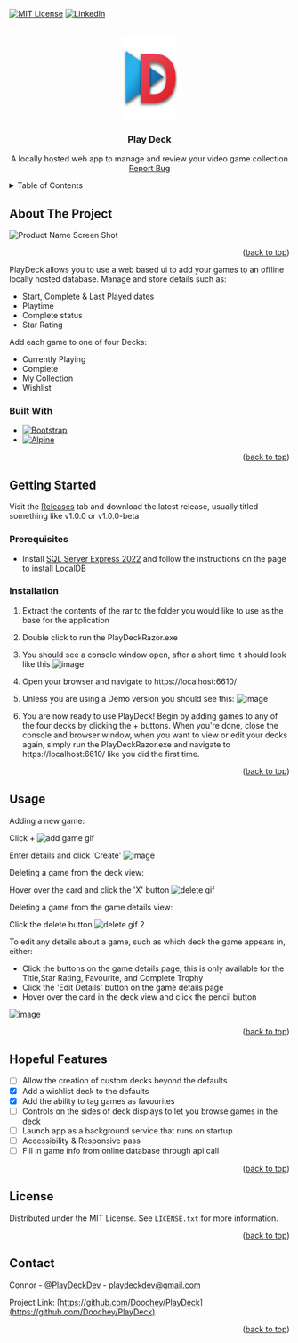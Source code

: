 <!-- Improved compatibility of back to top link: See: https://github.com/othneildrew/Best-README-Template/pull/73 -->
<a name="readme-top"></a>
<!--
*** Thanks for checking out the Best-README-Template. If you have a suggestion
*** that would make this better, please fork the repo and create a pull request
*** or simply open an issue with the tag "enhancement".
*** Don't forget to give the project a star!
*** Thanks again! Now go create something AMAZING! :D
-->



<!-- PROJECT SHIELDS -->
<!--
*** I'm using markdown "reference style" links for readability.
*** Reference links are enclosed in brackets [ ] instead of parentheses ( ).
*** See the bottom of this document for the declaration of the reference variables
*** for contributors-url, forks-url, etc. This is an optional, concise syntax you may use.
*** https://www.markdownguide.org/basic-syntax/#reference-style-links
-->
[![MIT License][license-shield]][license-url]
[![LinkedIn][linkedin-shield]][linkedin-url]



<!-- PROJECT LOGO -->
<br />
<div align="center">
  <a href="https://github.com/Doochey/PlayDeck">
    <img src="PlayDeckRazor/wwwroot/Resources/Icon large.png" alt="Logo" width="100" height="150">
  </a>

<h3 align="center">Play Deck</h3>

  <p align="center">
    A locally hosted web app to manage and review your video game collection
    <br />
    <a href="https://github.com/Doochey/PlayDeck/issues">Report Bug</a>
  </p>
</div>

<!-- TABLE OF CONTENTS -->
<details>
  <summary>Table of Contents</summary>
  <ol>
    <li>
      <a href="#about-the-project">About The Project</a>
      <ul>
        <li><a href="#built-with">Built With</a></li>
      </ul>
    </li>
    <li>
      <a href="#getting-started">Getting Started</a>
      <ul>
        <li><a href="#prerequisites">Prerequisites</a></li>
        <li><a href="#installation">Installation</a></li>
      </ul>
    </li>
    <li><a href="#usage">Usage</a></li>
    <li><a href="#roadmap">Hopeful Features</a></li>
    <li><a href="#license">License</a></li>
    <li><a href="#contact">Contact</a></li>
  </ol>
</details>



<!-- ABOUT THE PROJECT -->
## About The Project

![Product Name Screen Shot][product-screenshot]



<p align="right">(<a href="#readme-top">back to top</a>)</p>

PlayDeck allows you to use a web based ui to add your games to an offline locally hosted database.
Manage and store details such as:
* Start, Complete & Last Played dates
* Playtime 
* Complete status
* Star Rating

Add each game to one of four Decks: 
* Currently Playing
* Complete 
* My Collection
* Wishlist

### Built With

* [![Bootstrap][Bootstrap.com]][Bootstrap-url]
* [![Alpine][Alpine.js]][Alpine-url]

<p align="right">(<a href="#readme-top">back to top</a>)</p>

<!-- GETTING STARTED -->
## Getting Started

Visit the [Releases](https://github.com/Doochey/PlayDeck/releases) tab and download the latest release, usually titled something like v1.0.0 or v1.0.0-beta

### Prerequisites
* Install [SQL Server Express 2022](https://learn.microsoft.com/en-us/sql/database-engine/configure-windows/sql-server-express-localdb?view=sql-server-ver16) and follow the instructions on the page to install LocalDB

### Installation

1. Extract the contents of the rar to the folder you would like to use as the base for the application
2. Double click to run the PlayDeckRazor.exe
3. You should see a console window open, after a short time it should look like this ![image](https://github.com/Doochey/PlayDeck/assets/22661442/1ea6d664-3fca-41fd-ab14-d513020076b2)


5. Open your browser and navigate to https://localhost:6610/
6. Unless you are using a Demo version you should see this: ![image](https://github.com/Doochey/PlayDeck/assets/22661442/e18ee891-f7c8-4f5a-9333-fa9b8caca0a8)


7. You are now ready to use PlayDeck! Begin by adding games to any of the four decks by clicking the + buttons. When you're done, close the console and browser window, 
   when you want to view or edit your decks again, simply run the PlayDeckRazor.exe and navigate to https://localhost:6610/ like you did the first time.


<p align="right">(<a href="#readme-top">back to top</a>)</p>



<!-- USAGE EXAMPLES -->
## Usage

Adding a new game:

Click +
![add game gif](https://github.com/Doochey/PlayDeck/assets/22661442/2a80749b-8f6b-4d31-a5c5-382ac0a5d0d4)


Enter details and click 'Create'
![image](https://github.com/Doochey/PlayDeck/assets/22661442/5ef67f1e-0e0a-4e70-90fe-ddeaac9e3c31)


Deleting a game from the deck view:

Hover over the card and click the 'X' button
![delete gif](https://github.com/Doochey/PlayDeck/assets/22661442/44b2e66d-52c3-4361-b9f0-68d484a7474a)


Deleting a game from the game details view:

Click the delete button
![delete gif 2](https://github.com/Doochey/PlayDeck/assets/22661442/13fd28fa-5208-4741-baea-5cc05c0622c3)


To edit any details about a game, such as which deck the game appears in, either:
* Click the buttons on the game details page, this is only available for the Title,Star Rating, Favourite, and Complete Trophy
* Click the 'Edit Details' button on the game details page
* Hover over the card in the deck view and click the pencil button

![image](https://github.com/Doochey/PlayDeck/assets/22661442/9a29c9d7-8b64-4e82-97e3-36ef5de8153d)



<p align="right">(<a href="#readme-top">back to top</a>)</p>


<!-- ROADMAP -->
## Hopeful Features

- [ ] Allow the creation of custom decks beyond the defaults
- [x] Add a wishlist deck to the defaults
- [x] Add the ability to tag games as favourites
- [ ] Controls on the sides of deck displays to let you browse games in the deck
- [ ] Launch app as a background service that runs on startup
- [ ] Accessibility & Responsive pass
- [ ] Fill in game info from online database through api call

<p align="right">(<a href="#readme-top">back to top</a>)</p>


<!-- LICENSE -->
## License

Distributed under the MIT License. See `LICENSE.txt` for more information.

<p align="right">(<a href="#readme-top">back to top</a>)</p>



<!-- CONTACT -->
## Contact

Connor - [@PlayDeckDev](https://twitter.com/PlayDeckDev) - playdeckdev@gmail.com

Project Link: [https://github.com/Doochey/PlayDeck](https://github.com/Doochey/PlayDeck)

<p align="right">(<a href="#readme-top">back to top</a>)</p>


<!-- MARKDOWN LINKS & IMAGES -->
<!-- https://www.markdownguide.org/basic-syntax/#reference-style-links -->
[license-shield]: https://img.shields.io/github/license/doochey/PlayDeck.svg?style=for-the-badge
[license-url]: https://github.com/Doochey/PlayDeck/blob/master/LICENSE.txt
[linkedin-shield]: https://img.shields.io/badge/-LinkedIn-black.svg?style=for-the-badge&logo=linkedin&colorB=555
[linkedin-url]: https://linkedin.com/in/connordouch
[product-screenshot]: https://github.com/Doochey/PlayDeck/assets/22661442/9e592298-21f7-4810-9f16-3f66bc16a847
[Bootstrap.com]: https://img.shields.io/badge/Bootstrap-563D7C?style=for-the-badge&logo=bootstrap&logoColor=white
[Bootstrap-url]: https://getbootstrap.com
[Alpine.js]: https://img.shields.io/badge/Alpine.js-blue?style=for-the-badge&logo=Alpine.js&logoColor=white
[Alpine-url]: https://alpinejs.dev